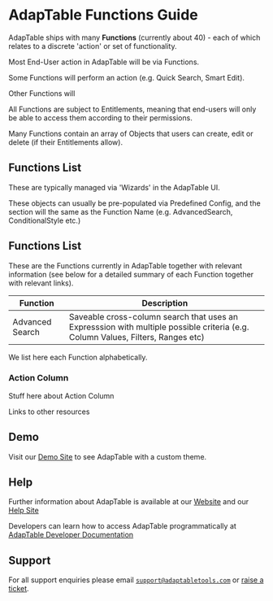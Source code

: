 # AdapTable Functions Guide

AdapTable ships with many **Functions** (currently about 40) - each of which relates to a discrete 'action' or set of functionality.

Most End-User action in AdapTable will be via Functions.  

Some Functions will perform an action (e.g. Quick Search, Smart Edit).

Other Functions will

All Functions are subject to Entitlements, meaning that end-users will only be able to access them according to their permissions.

Many Functions contain an array of Objects that users can create, edit or delete (if their Entitlements allow).  

## Functions List

These are typically managed via 'Wizards' in the AdapTable UI.

These objects can usually be pre-populated via Predefined Config, and the section will the same as the Function Name (e.g. AdvancedSearch, ConditionalStyle etc.)


## Functions List

These are the Functions currently in AdapTable together with relevant information
(see below for a detailed summary of each Function together with relevant links).

| Function  	             | Description                                                                                                                      |
|----------------	         |---------------------------------------------	                                                                                    |  
| Advanced Search            | Saveable cross-column search that uses an Expresssion with multiple possible criteria (e.g. Column Values, Filters, Ranges etc)  |
 

We list here each Function alphabetically.

### Action Column

Stuff here about Action Column

Links to other resources


## Demo

Visit our [Demo Site](https://demo.adaptabletools.com/theme/aggridcustomthemedemo) to see AdapTable with a custom theme.

## Help

Further information about AdapTable is available at our [Website](www.adaptabletools.com) and our [Help Site](https://adaptabletools.zendesk.com/hc/en-us)

Developers can learn how to access AdapTable programmatically at [AdapTable Developer Documentation](https://api.adaptabletools.com) 

## Support

For all support enquiries please email [`support@adaptabletools.com`](mailto:support@adaptabletools.com) or [raise a ticket](https://adaptabletools.zendesk.com/hc/en-us/requests/new).
